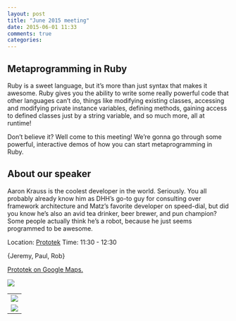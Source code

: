 ```yaml
---
layout: post
title: "June 2015 meeting"
date: 2015-06-01 11:33
comments: true
categories: 
---
```


## Metaprogramming in Ruby


Ruby is a sweet language, but it’s more than just syntax that makes it awesome. Ruby gives you the ability to write some really powerful code that other languages can’t do, things like modifying existing classes, accessing and modifying private instance variables, defining methods, gaining access to defined classes just by a string variable, and so much more, all at runtime!

Don’t believe it? Well come to this meeting! We’re gonna go through some powerful, interactive demos of how you can start metaprogramming in Ruby.

## About our speaker

Aaron Krauss is the coolest developer in the world. Seriously. You all probably already know him as DHH’s go-to guy for consulting over framework architecture and Matz’s favorite developer on speed-dial, but did you know he’s also an avid tea drinker, beer brewer, and pun champion? Some people actually think he’s a robot, because he just seems programmed to be awesome.



Location: [Prototek][prototek]
Time: 11:30 - 12:30

{Jeremy, Paul, Rob}

<a href="https://www.google.com/maps/place/401+NW+10th+St/@35.478527,-97.519417,17z/data=!3m1!4b1!4m2!3m1!1s0x87b21733fd30d655:0xce3a1cd9b95c8415">Prototek on Google Maps.</a>

<img src="{{root_url}}/images/prototek_parking.jpg" class="fit">

<table width="550" cellspacing="0" cellpadding="0">
<tr><td colspan="2"><img src="{{ root_url }}/images/sponsors/sponsor-bar.jpg" /></td></tr>
<tr><td><a href="http://www.roberthalf.com/technology/"><img src="{{ root_url }}/images/sponsors/half.jpg" /></a></td>
</tr>
</table>


[prototek]: http://prototekokc.com/

